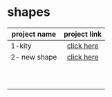 # shapes

|           project name           | project link  |
| -------------------------------  |:-------------:|
|1-kity                            | [click here](https://github.com/sarahmhd/shape)|
|2- new shape                      | [click here](https://github.com/sarahmhd/shape)|
|                                  |               |
|                                  |               |
|                                  |               |
|                                  |               |
|                                  |               |
|                                  |               |
|                                  |               |
|                                  |               |
|                                  |               |
|                                  |               |
